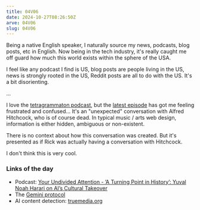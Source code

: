 ```yaml
---
title: 04V06
date: 2024-10-27T08:26:50Z
arve: 04V06
slug: 04V06
---
```


Being a native English speaker, I naturally source my news, podcasts, blog
posts, etc in English. Now being in the tech industry, it's really caught me off
guard how much this world exists within the sphere of the USA.

I feel like any podcast I find is US, blog posts are people living in the US,
news is strongly rooted in the US, Reddit posts are all to do with the US. It's
a bit disorienting.

...

I love the [tetragrammaton podcast](https://www.tetragrammaton.com/podcasts),
but the [latest
episode](https://www.tetragrammaton.com/content/alfred-hitchcock) has got me
feeling frustrated and confused... It's an "unexpected" conversation with Alfred
Hitchcock, who is of course dead. In typical music / arts web design,
information is either hidden, ambiguous or non-existent.

There is no context about how this conversation was created. But it's presented
as if Rick was actually having a conversation with Hitchcock.

I don't think this is very cool.

### Links of the day

- Podcast: [Your Undivided Attention - ’A Turning Point in History’: Yuval Noah Harari on AI’s Cultural Takeover](https://www.humanetech.com/podcast/a-turning-point-in-history-yuval-noah-harari-on-ais-cultural-takeover)
- The [Gemini protocol](https://geminiprotocol.net/)
- AI content detection: [truemedia.org](https://www.truemedia.org/)

